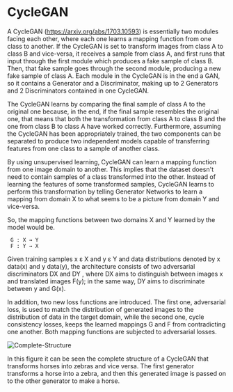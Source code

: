 # CycleGAN

A CycleGAN (https://arxiv.org/abs/1703.10593) is essentially two modules facing each other, where each one learns a mapping function from one class to another. If the CycleGAN is set to transform images from class A to class B and vice-versa, it receives a sample from class A, and first runs that input through the first module which produces a fake sample of class B. Then, that fake sample goes through the second module, producing a new fake sample of class A. Each module in the CycleGAN is in the end a GAN, so it contains a Generator and a Discriminator, making up to 2 Generators and 2 Discriminators contained in one CycleGAN.

The CycleGAN learns by comparing the final sample of class A to the original one because, in the end, if the final sample resembles the original one, that means that both the transformation from class A to class B and the one from class B to class A have worked correctly. Furthermore, assuming the CycleGAN has been appropriately trained, the two components can be separated to produce two independent models capable of transferring features from one class to a sample of another class.

By using unsupervised learning, CycleGAN can learn a mapping function from one image domain to another. This implies that the dataset doesn't need to contain samples of a class transformed into the other. Instead of learning the features of some transformed samples, CycleGAN learns to perform this transformation by telling Generator Networks to learn a mapping from domain X to what seems to be a picture from domain Y and vice-versa.

So, the mapping functions between two domains X and Y learned by the model would be.

     G : X → Y
     F : Y → X

Given training samples x ε X and y ε Y and data distributions denoted by x data(x) and y data(y), the architecture consists of two adversarial discriminators DX and DY , where DX aims to distinguish between images x and translated images F(y); in the same way, DY aims to discriminate between y and G(x).

In addition, two new loss functions are introduced. The first one, adversarial loss, is used to match the distribution of generated images to the distribution of data in the target domain, while the second one, cycle consistency losses, keeps the learned mappings G and F from contradicting one another. Both mapping functions are subjected to adversarial losses.

![Complete-Structure](https://user-images.githubusercontent.com/60478676/170842020-ea1f8756-a752-40de-a6b4-1aafca54866e.jpg)

In  this figure it can be seen the complete structure of a CycleGAN that transforms horses into zebras and vice versa. The first generator transforms a horse into a zebra, and then this generated image is passed on to the other generator to make a horse. 

